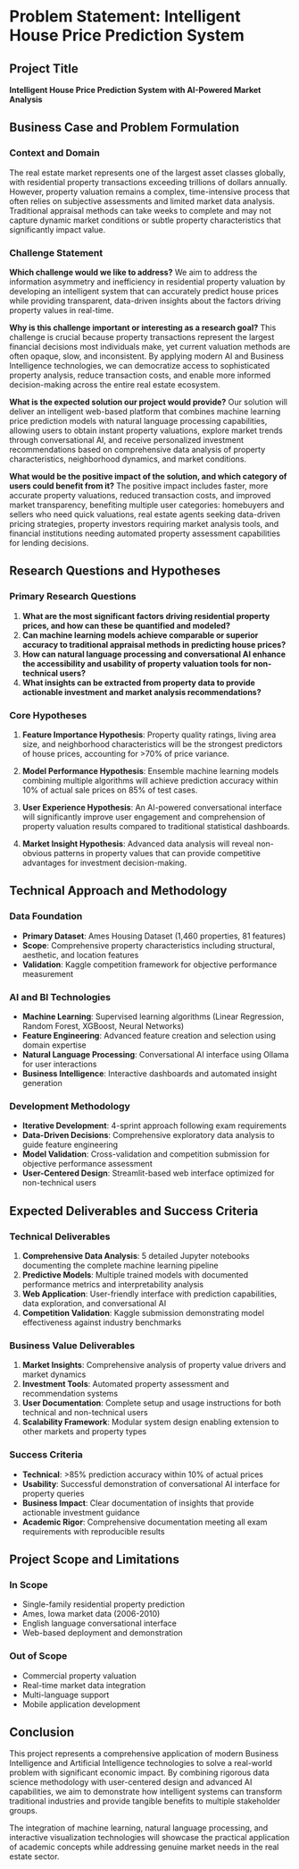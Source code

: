# Problem Statement: Intelligent House Price Prediction System

## Project Title
**Intelligent House Price Prediction System with AI-Powered Market Analysis**

## Business Case and Problem Formulation

### Context and Domain
The real estate market represents one of the largest asset classes globally, with residential property transactions exceeding trillions of dollars annually. However, property valuation remains a complex, time-intensive process that often relies on subjective assessments and limited market data analysis. Traditional appraisal methods can take weeks to complete and may not capture dynamic market conditions or subtle property characteristics that significantly impact value.

### Challenge Statement
**Which challenge would we like to address?**
We aim to address the information asymmetry and inefficiency in residential property valuation by developing an intelligent system that can accurately predict house prices while providing transparent, data-driven insights about the factors driving property values in real-time.

**Why is this challenge important or interesting as a research goal?**
This challenge is crucial because property transactions represent the largest financial decisions most individuals make, yet current valuation methods are often opaque, slow, and inconsistent. By applying modern AI and Business Intelligence technologies, we can democratize access to sophisticated property analysis, reduce transaction costs, and enable more informed decision-making across the entire real estate ecosystem.

**What is the expected solution our project would provide?**
Our solution will deliver an intelligent web-based platform that combines machine learning price prediction models with natural language processing capabilities, allowing users to obtain instant property valuations, explore market trends through conversational AI, and receive personalized investment recommendations based on comprehensive data analysis of property characteristics, neighborhood dynamics, and market conditions.

**What would be the positive impact of the solution, and which category of users could benefit from it?**
The positive impact includes faster, more accurate property valuations, reduced transaction costs, and improved market transparency, benefiting multiple user categories: homebuyers and sellers who need quick valuations, real estate agents seeking data-driven pricing strategies, property investors requiring market analysis tools, and financial institutions needing automated property assessment capabilities for lending decisions.

## Research Questions and Hypotheses

### Primary Research Questions
1. **What are the most significant factors driving residential property prices, and how can these be quantified and modeled?**
2. **Can machine learning models achieve comparable or superior accuracy to traditional appraisal methods in predicting house prices?**
3. **How can natural language processing and conversational AI enhance the accessibility and usability of property valuation tools for non-technical users?**
4. **What insights can be extracted from property data to provide actionable investment and market analysis recommendations?**

### Core Hypotheses
1. **Feature Importance Hypothesis**: Property quality ratings, living area size, and neighborhood characteristics will be the strongest predictors of house prices, accounting for >70% of price variance.

2. **Model Performance Hypothesis**: Ensemble machine learning models combining multiple algorithms will achieve prediction accuracy within 10% of actual sale prices on 85% of test cases.

3. **User Experience Hypothesis**: An AI-powered conversational interface will significantly improve user engagement and comprehension of property valuation results compared to traditional statistical dashboards.

4. **Market Insight Hypothesis**: Advanced data analysis will reveal non-obvious patterns in property values that can provide competitive advantages for investment decision-making.

## Technical Approach and Methodology

### Data Foundation
- **Primary Dataset**: Ames Housing Dataset (1,460 properties, 81 features)
- **Scope**: Comprehensive property characteristics including structural, aesthetic, and location features
- **Validation**: Kaggle competition framework for objective performance measurement

### AI and BI Technologies
- **Machine Learning**: Supervised learning algorithms (Linear Regression, Random Forest, XGBoost, Neural Networks)
- **Feature Engineering**: Advanced feature creation and selection using domain expertise
- **Natural Language Processing**: Conversational AI interface using Ollama for user interactions
- **Business Intelligence**: Interactive dashboards and automated insight generation

### Development Methodology
- **Iterative Development**: 4-sprint approach following exam requirements
- **Data-Driven Decisions**: Comprehensive exploratory data analysis to guide feature engineering
- **Model Validation**: Cross-validation and competition submission for objective performance assessment
- **User-Centered Design**: Streamlit-based web interface optimized for non-technical users

## Expected Deliverables and Success Criteria

### Technical Deliverables
1. **Comprehensive Data Analysis**: 5 detailed Jupyter notebooks documenting the complete machine learning pipeline
2. **Predictive Models**: Multiple trained models with documented performance metrics and interpretability analysis
3. **Web Application**: User-friendly interface with prediction capabilities, data exploration, and conversational AI
4. **Competition Validation**: Kaggle submission demonstrating model effectiveness against industry benchmarks

### Business Value Deliverables
1. **Market Insights**: Comprehensive analysis of property value drivers and market dynamics
2. **Investment Tools**: Automated property assessment and recommendation systems
3. **User Documentation**: Complete setup and usage instructions for both technical and non-technical users
4. **Scalability Framework**: Modular system design enabling extension to other markets and property types

### Success Criteria
- **Technical**: >85% prediction accuracy within 10% of actual prices
- **Usability**: Successful demonstration of conversational AI interface for property queries
- **Business Impact**: Clear documentation of insights that provide actionable investment guidance
- **Academic Rigor**: Comprehensive documentation meeting all exam requirements with reproducible results

## Project Scope and Limitations

### In Scope
- Single-family residential property prediction
- Ames, Iowa market data (2006-2010)
- English language conversational interface
- Web-based deployment and demonstration

### Out of Scope
- Commercial property valuation
- Real-time market data integration
- Multi-language support
- Mobile application development

## Conclusion

This project represents a comprehensive application of modern Business Intelligence and Artificial Intelligence technologies to solve a real-world problem with significant economic impact. By combining rigorous data science methodology with user-centered design and advanced AI capabilities, we aim to demonstrate how intelligent systems can transform traditional industries and provide tangible benefits to multiple stakeholder groups.

The integration of machine learning, natural language processing, and interactive visualization technologies will showcase the practical application of academic concepts while addressing genuine market needs in the real estate sector.